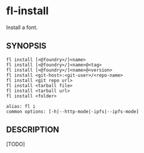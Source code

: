 # fl-install

Install a font.

## SYNOPSIS

```
fl install [<@foundry>/]<name>
fl install [<@foundry>/]<name>@<tag>
fl install [<@foundry>/]<name>@<version>
fl install <git-host>:<git-user>/<repo-name>
fl install <git repo url>
fl install <tarball file>
fl install <tarball url>
fl install <folder>

alias: fl i
common options: [-h|--http-mode|-ipfs|--ipfs-mode]
```

## DESCRIPTION

[TODO]
